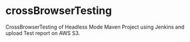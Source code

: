 # crossBrowserTesting
CrossBrowserTesting of Headless Mode Maven Project using Jenkins and upload Test report on AWS S3.
 
